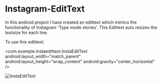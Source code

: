 # Instagram-EditText
In this android project I have created an edittext which mimics the functionality of Instagram 'Type mode stories'.
This Edittext auto resizes the textsize for each line.

To use this edittext:

  <com.example.instaedittext.InstaEditText
        android:layout_width="match_parent"
        android:layout_height="wrap_content"
        android:gravity="center_horizontal" />

![InstaEditText](https://user-images.githubusercontent.com/37189363/72993414-5b98c880-3e1b-11ea-9a96-07d3d5c84853.gif)
